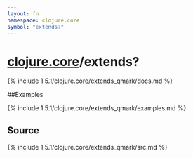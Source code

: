 ```yaml
---
layout: fn
namespace: clojure.core
symbol: "extends?"
---
```


# [clojure.core](../)/extends?

{% include 1.5.1/clojure.core/extends_qmark/docs.md %}

##Examples

{% include 1.5.1/clojure.core/extends_qmark/examples.md %}
## Source
{% include 1.5.1/clojure.core/extends_qmark/src.md %}

